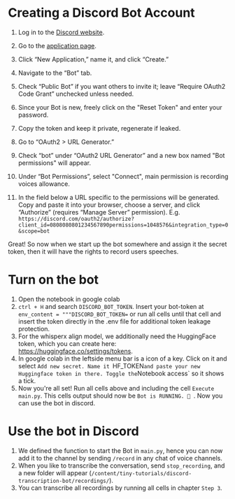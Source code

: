 # Creating a Discord Bot Account
1. Log in to the [Discord website](https://discord.com/).
2. Go to the [application page](https://discord.com/developers/applications).
3. Click “New Application,” name it, and click “Create.”
4. Navigate to the “Bot” tab.
5. Check “Public Bot” if you want others to invite it; leave “Require OAuth2 Code Grant” unchecked unless needed.
6. Since your Bot is new, freely click on the "Reset Token" and enter your password. 
7. Copy the token and keep it private, regenerate if leaked.


8. Go to “OAuth2 > URL Generator.”
9. Check “bot” under “OAuth2 URL Generator” and a new box named "Bot permissions" will appear.

10. Under “Bot Permissions”, select "Connect", main permission is recording voices allowance.
11. In the field below a URL specific to the permissions will be generated. Copy and paste it into your browser, choose a server, and click “Authorize” (requires “Manage Server” permission).
E.g. `https://discord.com/oauth2/authorize?client_id=0808080801234567890permissions=1048576&integration_type=0&scope=bot`

Great! So now when we start up the bot somewhere and assign it the secret token, then it will have the rights to record users speeches.



# Turn on the bot

1. Open the notebook in google colab
2. `ctrl + H` and search `DISCORD_BOT_TOKEN`. Insert your bot-token at `env_content = """DISCORD_BOT_TOKEN=` or run all cells until that cell and insert the token directly in the .env file for additional token leakage protection.
3. For the whisperx align model, we additionally need the HuggingFace token, which you can create here: https://huggingface.co/settings/tokens.
4. In google colab in the leftside menu bar is a icon of a key. Click on it and select `Add new secret. Name it `HF_TOKEN` and paste your new Huggingface token in there. Toggle the `Notebook access` so it shows a tick.
5. Now you're all set! Run all cells above and including the cell `Execute main.py`. This cells output should now be `Bot is RUNNING. 🔴 `. Now you can use the bot in discord.

# Use the bot in Discord

1. We defined the function to start the Bot in `main.py`, hence you can now add it to the channel by sending `/record` in any chat of voice channels.
2. When you like to transcribe the conversation, send `stop_recording`, and a new folder will appear (`/content/tiny-tutorials/discord-transcription-bot/recordings/`).
3. You can transcribe all recordings by running all cells in chapter `Step 3`.